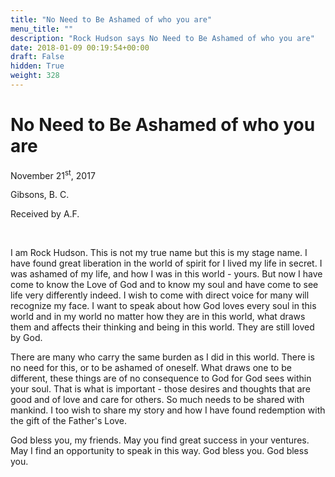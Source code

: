 ```yaml
---
title: "No Need to Be Ashamed of who you are"
menu_title: ""
description: "Rock Hudson says No Need to Be Ashamed of who you are"
date: 2018-01-09 00:19:54+00:00
draft: False
hidden: True
weight: 328
---
```

# No Need to Be Ashamed of who you are

November 21<sup>st</sup>, 2017

Gibsons, B. C.

Received by A.F.

 

I am Rock Hudson. This is not my true name but this is my stage name. I have found great liberation in the world of spirit for I lived my life in secret. I was ashamed of my life, and how I was in this world - yours. But now I have come to know the Love of God and to know my soul and have come to see life very differently indeed. I wish to come with direct voice for many will recognize my face. I want to speak about how God loves every soul in this world and in my world no matter how they are in this world, what draws them and affects their thinking and being in this world. They are still loved by God.

There are many who carry the same burden as I did in this world. There is no need for this, or to be ashamed of oneself. What draws one to be different, these things are of no consequence to God for God sees within your soul. That is what is important - those desires and thoughts that are good and of love and care for others. So much needs to be shared with mankind. I too wish to share my story and how I have found redemption with the gift of the Father's Love.

God bless you, my friends. May you find great success in your ventures. May I find an opportunity to speak in this way. God bless you. God bless you.


